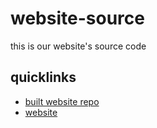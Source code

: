 # website-source

this is our website's source code

## quicklinks

 - [built website repo](https://github.com/Houston-Youth-Computer-Science-Group/houston-youth-computer-science-group.github.io)
 - [website](https://houston-youth-computer-science-group.github.io)
